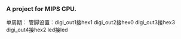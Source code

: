### A project for MIPS CPU.
单周期：
  管脚设置：digi_out1接hex1
           digi_out2接hex0
           digi_out3接hex3
           digi_out4接hex2
           led接led
